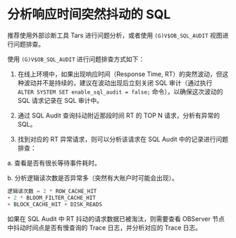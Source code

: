 # 分析响应时间突然抖动的 SQL

推荐使用外部诊断工具 Tars 进行问题分析，或者使用 `(G)V$OB_SQL_AUDIT` 视图进行问题排查。

使用 `(G)V$OB_SQL_AUDIT` 进行问题排查方式如下：

1. 在线上环境中，如果出现响应时间（Response Time, RT）的突然波动，但这种波动并不是持续的，建议在波动出现后立刻关闭 SQL 审计（通过执行 `ALTER SYSTEM SET enable_sql_audit = false;` 命令），以确保这次波动的 SQL 请求记录在 SQL 审计中。

2. 通过 SQL Audit 查询抖动附近那段时间 RT 的 TOP N 请求，分析有异常的 SQL。

3. 找到对应的 RT 异常请求，则可以分析该请求在 SQL Audit 中的记录进行问题排查：

a. 查看是否有很长等待事件耗时。

b. 分析逻辑读次数是否异常多（突然有大账户时可能会出现）。

   ```sql
   逻辑读次数 = 2 * ROW_CACHE_HIT
   + 2 * BLOOM_FILTER_CACHE_HIT
   + BLOCK_CACHE_HIT + DISK_READS
   ```

如果在 SQL Audit 中 RT 抖动的请求数据已被淘汰，则需要查看 OBServer 节点中抖动时间点是否有慢查询的 Trace 日志，并分析对应的 Trace 日志。
